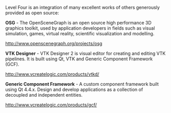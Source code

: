 Level Four is an integration of many excellent works of others generously provided as open source:

**OSG** - The OpenSceneGraph is an open source high performance 3D graphics toolkit, used by application developers in fields such as visual simulation, games, virtual reality, scientific visualization and modelling.

http://www.openscenegraph.org/projects/osg

**VTK Designer** - VTK Designer 2 is visual editor for creating and editing VTK pipelines. It is built using Qt, VTK and Generic Component Framework (GCF).

http://www.vcreatelogic.com/products/vtkd/

**Generic Component Framework** - A custom component framework built using Qt 4.4.x. Design and develop applications as a collection of decoupled and independent entities.

http://www.vcreatelogic.com/products/gcf/